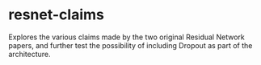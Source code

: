 # resnet-claims
Explores the various claims made by the two original Residual Network papers, and further test the possibility of including Dropout as part of the architecture.
